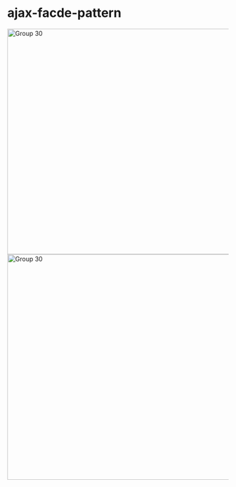 # ajax-facde-pattern

<img width="511" height="512" alt="Group 30" src="https://github.com/user-attachments/assets/ab830cdd-0c28-4a84-834f-892d439a20db" />
<img width="511" height="512" alt="Group 30" src="https://github.com/user-attachments/assets/55da43b2-50e2-4ed8-a851-85ec2c7cb003" />
